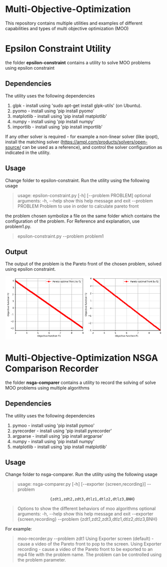 # Multi-Objective-Optimization

This repository contains multiple utilities and examples of different capabilities and types of multi objective optimization (MOO)

# Epsilon Constraint Utility

the folder **epsilon-constraint** contains a utility to solve MOO problems using epsilon constraint

## Dependencies

The utility uses the following dependencies

1. glpk - install using 'sudo apt-get install glpk-utils' (on Ubuntu).
2. pyomo - install using 'pip install pyomo'
3. matplotlib - install using 'pip install matplotlib'
4. numpy - install using 'pip install numpy'
5. importlib - install using 'pip install importlib'

If any other solver is required - for example a non-linear solver (like ipopt),
install the matching solver (https://ampl.com/products/solvers/open-source/ can be used as a reference), and control the solver configuration as indicated in the utility.

## Usage

Change folder to epsilon-constraint.
Run the utility using the following usage

> usage: epsilon-constraint.py [-h] [--problem PROBLEM]
> optional arguments:
> -h, --help show this help message and exit
> --problem PROBLEM Problem to use in order to calculate pareto front

the problem chosen symbolize a file on the same folder which contains the configuration of the problem.
For Reference and explanation, use problem1.py.

> epsilon-constraint.py --problem problem1

## Output

The output of the problem is the Pareto front of the chosen problem, solved using epsilon constraint.

![problem1 output example](/epsilon-constraint-example.png)

# Multi-Objective-Optimization NSGA Comparison Recorder

the folder **nsga-comparer** contains a utility to record the solving of solve MOO problems using multiple algorithms

## Dependencies

The utility uses the following dependencies

1. pymoo - install using 'pip install pymoo'
2. pyrecorder - install using 'pip install pyrecorder'
3. argparse - install using 'pip install argparse'
4. numpy - install using 'pip install numpy'
5. matplotlib - install using 'pip install matplotlib'

## Usage

Change folder to nsga-comparer.
Run the utility using the following usage

> usage: nsga-comparer.py [-h] [--exporter {screen,recording}] --problem

                        {zdt1,zdt2,zdt3,dtlz1,dtlz2,dtlz3,BNH}

> Options to show the different behaviors of moo algorithms
> optional arguments:
> -h, --help show this help message and exit
> --exporter {screen,recording}
> --problem {zdt1,zdt2,zdt3,dtlz1,dtlz2,dtlz3,BNH}

For example:

> moo-recorder.py --problem zdt1
> Using Exporter screen (default) - cause a video of the Pareto front to pop to the screen.
> Using Exporter recording - cause a video of the Pareto front to be exported to an mp4 file with the problem name.
> The problem can be controlled using the problem parameter.
